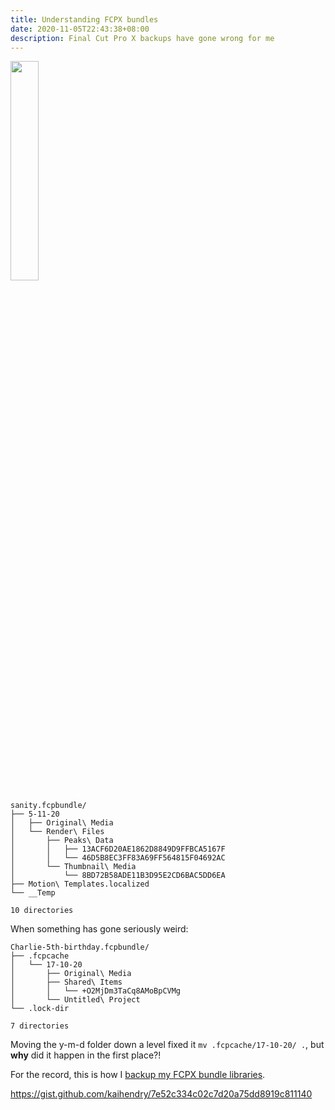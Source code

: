 ```yaml
---
title: Understanding FCPX bundles
date: 2020-11-05T22:43:38+08:00
description: Final Cut Pro X backups have gone wrong for me
---
```


<img width="30%" src="https://s.natalian.org/2020-11-05/fcpx.png">

	sanity.fcpbundle/
	├── 5-11-20
	│   ├── Original\ Media
	│   └── Render\ Files
	│       ├── Peaks\ Data
	│       │   ├── 13ACF6D20AE1862D8849D9FFBCA5167F
	│       │   └── 46D5B8EC3FF83A69FF564815F04692AC
	│       └── Thumbnail\ Media
	│           └── 8BD72B58ADE11B3D95E2CD6BAC5DD6EA
	├── Motion\ Templates.localized
	└── __Temp

	10 directories

When something has gone seriously weird:

	Charlie-5th-birthday.fcpbundle/
	├── .fcpcache
	│   └── 17-10-20
	│       ├── Original\ Media
	│       ├── Shared\ Items
	│       │   └── +O2MjDm3TaCq8AMoBpCVMg
	│       └── Untitled\ Project
	└── .lock-dir

	7 directories

Moving the y-m-d folder down a level fixed it `mv .fcpcache/17-10-20/ .`, but **why** did it happen in the first place?!

For the record, this is how I [backup my FCPX bundle libraries](https://github.com/kaihendry/media-organisation/blob/master/v2/2_sync-mysrctree.sh).

https://gist.github.com/kaihendry/7e52c334c02c7d20a75dd8919c811140
